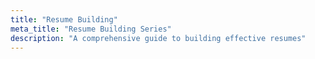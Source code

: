 ```yaml
---
title: "Resume Building"
meta_title: "Resume Building Series"
description: "A comprehensive guide to building effective resumes"
---
```



